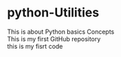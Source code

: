 # python-Utilities
This is about Python basics Concepts
<br>
This is my first GitHub repository
<br>
this is my fisrt code


